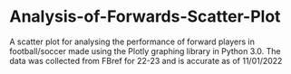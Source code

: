 # Analysis-of-Forwards-Scatter-Plot
A scatter plot for analysing the performance of forward players in football/soccer made using the Plotly graphing library in Python 3.0. The data was collected from FBref for 22-23 and is accurate as of 11/01/2022
